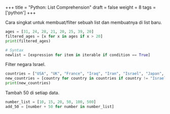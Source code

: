 +++
title = "Python: List Comprehension"
draft = false
weight = 8
tags = ['python']
+++

Cara singkat untuk membuat/filter sebuah list dan membuatnya di list baru.

```python
ages = [31, 24, 28, 21, 20, 25, 39, 20]
filtered_ages = [x for x in ages if x > 20]
print(filtered_ages)
```

```python
# Syntax
newlist = [expression for item in iterable if condition == True]
```

Filter negara Israel.
```python
countries = ["USA", "UK", "France", "Iraq", "Iran", "Israel", "Japan", "China"]
new_countries = [country for country in countries if country != "Israel"]
print(new_countries)
```

Tambah 50 di setiap data.
```python
number_list = [10, 15, 20, 50, 100, 500]
add_50 = [number + 50 for number in number_list]
```